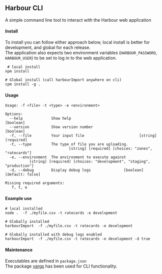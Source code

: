 ## Harbour CLI
A simple command line tool to interact with the Harbour web application

#### Install
To install you can follow either approach below, local install is better for development, and global for each release.  
The application also expects two environment variables (`HARBOUR_PASSWORD`, `HARBOUR_USER`) to be set to log in to the web application. 
```shell script
 # local install
npm install

# Global install (call harbourImport anywhere on cli)
cpm install -g .
```
#### Usage
```shell script
Usage: -f <file> -t <type> -e <environment>

Options:
  --help             Show help                                         [boolean]
  --version          Show version number                               [boolean]
  -f, --file         Your input file                         [string] [required]
  -t, --type         The type of file you are uploading.
                             [string] [required] [choices: "zones", "ratecards"]
  -e, --environment  The environment to execute against
           [string] [required] [choices: "development", "staging", "production"]
  -d, --debug        Display debug logs               [boolean] [default: false]

Missing required arguments:
   f, t, e
```
#### Example use
```shell script
# local installed
node .  -f ./myfile.csv -t ratecards -e development

# Globally installed
harbourImport  -f ./myfile.csv -t ratecards -e development

# Globally installed with debug logs enabled
harbourImport  -f ./myfile.csv -t ratecards -e development -d true
```

#### Maintenance
Executables are defined in `package.json`  
The package [yargs](https://yargs.js.org/docs/) has been used for CLI functionality.  

